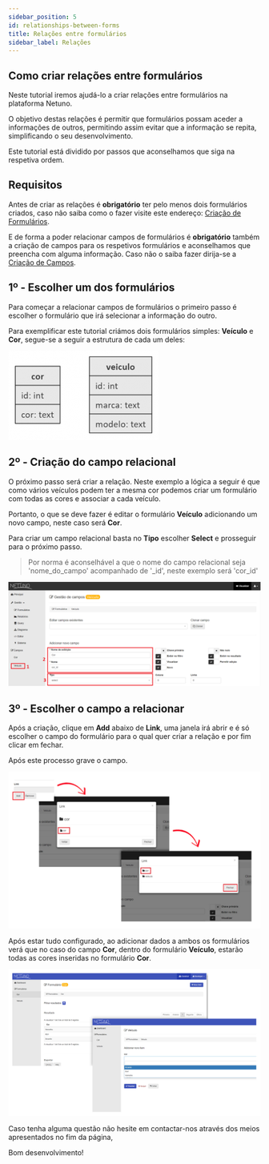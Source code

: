 ```yaml
---
sidebar_position: 5
id: relationships-between-forms
title: Relações entre formulários
sidebar_label: Relações
---
```


## Como criar relações entre formulários
Neste tutorial iremos ajudá-lo a criar relações entre formulários na plataforma Netuno.

O objetivo destas relações é permitir que formulários possam aceder a informações de outros, permitindo assim evitar que a informação se repita, simplificando o seu desenvolvimento.

Este tutorial está dividido por passos que aconselhamos que siga na respetiva ordem.

## Requisitos
Antes de criar as relações é **obrigatório** ter pelo menos dois formulários criados, caso não saiba como o fazer visite este endereço: [Criação de Formulários](forms.md).

E de forma a poder relacionar campos de formulários é **obrigatório** também a criação de campos para os respetivos formulários e aconselhamos que preencha com alguma informação. Caso não o saiba fazer dirija-se a [Criação de Campos](fields.md).

## 1º - Escolher um dos formulários

Para começar a relacionar campos de formulários o primeiro passo é escolher o formulário que irá selecionar a informação do outro.

Para exemplificar este tutorial criámos dois formulários simples: **Veículo** e **Cor**, segue-se a seguir a estrutura de cada um deles:

![relacoes-entre-formularios1.png](/docs/assets/relacoes-entre-formularios1.png)

## 2º - Criação do campo relacional
O próximo passo será criar a relação. Neste exemplo a lógica a seguir é que como vários veículos podem ter a mesma cor podemos criar um formulário com todas as cores e associar a cada veículo.

Portanto, o que se deve fazer é editar o formulário **Veículo** adicionando um novo campo, neste caso será **Cor**.

Para criar um campo relacional basta no **Tipo** escolher **Select** e prosseguir para o próximo passo.

> Por norma é aconselhável a que o nome do campo relacional seja 'nome_do_campo' acompanhado de '_id', neste exemplo será 'cor_id'

![relacoes-entre-formularios2.jpg](/docs/assets/relacoes-entre-formularios2.jpg)

## 3º - Escolher o campo a relacionar
Após a criação, clique em **Add** abaixo de **Link**, uma janela irá abrir e é só escolher o campo do formulário para o qual quer criar a relação e por fim clicar em fechar.

Após este processo grave o campo.

![relacoes-entre-formularios3.jpg](/docs/assets/relacoes-entre-formularios3.jpg)

Após estar tudo configurado, ao adicionar dados a ambos os formulários verá que no caso do campo **Cor**, dentro do formulário **Veículo**, estarão todas as cores inseridas no formulário **Cor**.

![relacoes-entre-formularios4.jpg](/docs/assets/relacoes-entre-formularios4.jpg)

Caso tenha alguma questão não hesite em contactar-nos através dos meios apresentados no fim da página,

Bom desenvolvimento!
